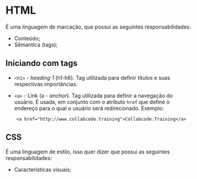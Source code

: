 # HTML

É uma linguagem de marcação, que possui as seguintes responsabilidades:

- Conteúdo;
- Sêmantica (tags);

## Iniciando com tags

- `<h1>` - *heading 1* (h1-h6). Tag utilizada para definir títulos e suas respectivas importâncias.

- `<a>` - Link (a - *anchor*). Tag utilizada para definir a navegação do usuário. É usada, em conjunto com o atributo `href` que define o endereço para o qual o usuário será redirecionado. Exemplo:

```
    <a href="http://www.collabcode.training">Collabcode.Training</a>
```

## CSS

É uma linguagem de estilo, isso quer dizer que possui as seguintes responsabilidades:

- Características visuais;